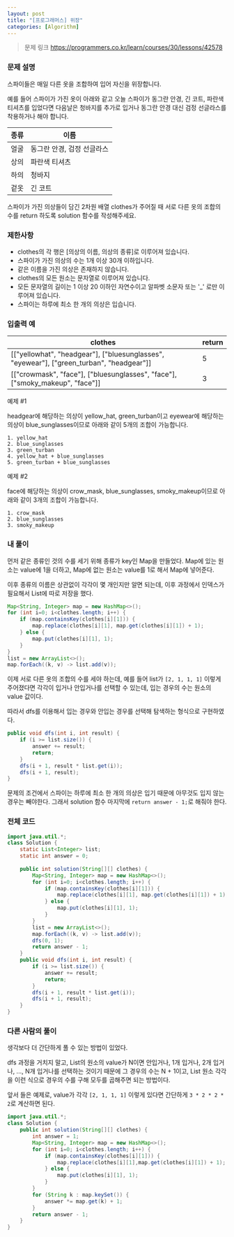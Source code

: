 ```yaml
---
layout: post
title: "[프로그래머스] 위장"
categories: [Algorithm]
---
```


> 문제 링크
> <https://programmers.co.kr/learn/courses/30/lessons/42578>

### 문제 설명

스파이들은 매일 다른 옷을 조합하여 입어 자신을 위장합니다.

예를 들어 스파이가 가진 옷이 아래와 같고 오늘 스파이가 동그란 안경, 긴 코트, 파란색 티셔츠를 입었다면 다음날은 청바지를 추가로 입거나 동그란 안경 대신 검정 선글라스를 착용하거나 해야 합니다.

|종류|이름|
|-|-|
|얼굴|동그란 안경, 검정 선글라스|
|상의|파란색 티셔츠|
|하의|청바지|
|겉옷|긴 코트|

스파이가 가진 의상들이 담긴 2차원 배열 clothes가 주어질 때 서로 다른 옷의 조합의 수를 return 하도록 solution 함수를 작성해주세요.

### 제한사항

- clothes의 각 행은 [의상의 이름, 의상의 종류]로 이루어져 있습니다.
- 스파이가 가진 의상의 수는 1개 이상 30개 이하입니다.
- 같은 이름을 가진 의상은 존재하지 않습니다.
- clothes의 모든 원소는 문자열로 이루어져 있습니다.
- 모든 문자열의 길이는 1 이상 20 이하인 자연수이고 알파벳 소문자 또는 '_' 로만 이루어져 있습니다.
- 스파이는 하루에 최소 한 개의 의상은 입습니다.

### 입출력 예

|clothes|return|
|-|-|
|[["yellowhat", "headgear"], ["bluesunglasses", "eyewear"], ["green_turban", "headgear"]]|5|
|[["crowmask", "face"], ["bluesunglasses", "face"], ["smoky_makeup", "face"]]|3|

예제 #1

headgear에 해당하는 의상이 yellow_hat, green_turban이고 eyewear에 해당하는 의상이 blue_sunglasses이므로 아래와 같이 5개의 조합이 가능합니다.

```
1. yellow_hat
2. blue_sunglasses
3. green_turban
4. yellow_hat + blue_sunglasses
5. green_turban + blue_sunglasses
```

예제 #2

face에 해당하는 의상이 crow_mask, blue_sunglasses, smoky_makeup이므로 아래와 같이 3개의 조합이 가능합니다.

```
1. crow_mask
2. blue_sunglasses
3. smoky_makeup
```

### 내 풀이

먼저 같은 종류인 것의 수를 세기 위해 종류가 key인 Map을 만들었다. Map에 있는 원소는 value에 1을 더하고, Map에 없는 원소는 value를 1로 해서 Map에 넣어준다.

이후 종류의 이름은 상관없이 각각이 몇 개인지만 알면 되는데, 이후 과정에서 인덱스가 필요해서 List에 따로 저장을 했다.

```java
Map<String, Integer> map = new HashMap<>();
for (int i=0; i<clothes.length; i++) {
    if (map.containsKey(clothes[i][1])) {
        map.replace(clothes[i][1], map.get(clothes[i][1]) + 1);
    } else {
        map.put(clothes[i][1], 1);
    }
}
list = new ArrayList<>();
map.forEach((k, v) -> list.add(v));
```

이제 서로 다른 옷의 조합의 수를 세야 하는데, 예를 들어 list가 `[2, 1, 1, 1]` 이렇게 주어졌다면 각각이 입거나 안입거나를 선택할 수 있는데, 입는 경우의 수는 원소의 value 값이다.

따라서 dfs를 이용해서 입는 경우와 안입는 경우를 선택해 탐색하는 형식으로 구현하였다.

```java
public void dfs(int i, int result) {
    if (i >= list.size()) {
        answer += result;
        return;
    }
    dfs(i + 1, result * list.get(i));
    dfs(i + 1, result);
}
```

문제의 조건에서 스파이는 하루에 최소 한 개의 의상은 입기 때문에 아무것도 입지 않는 경우는 빼야한다. 그래서 solution 함수 마지막에 `return answer - 1;`로 해줘야 한다.

### 전체 코드

```java
import java.util.*;
class Solution {
    static List<Integer> list;
    static int answer = 0;
    
    public int solution(String[][] clothes) {
        Map<String, Integer> map = new HashMap<>();
        for (int i=0; i<clothes.length; i++) {
            if (map.containsKey(clothes[i][1])) {
                map.replace(clothes[i][1], map.get(clothes[i][1]) + 1);
            } else {
                map.put(clothes[i][1], 1);
            }
        }
        list = new ArrayList<>();
        map.forEach((k, v) -> list.add(v));
        dfs(0, 1);
        return answer - 1;
    }
    public void dfs(int i, int result) {
        if (i >= list.size()) {
            answer += result;
            return;
        }
        dfs(i + 1, result * list.get(i));
        dfs(i + 1, result);
    }
}
```

### 다른 사람의 풀이

생각보다 더 간단하게 풀 수 있는 방법이 있었다. 

dfs 과정을 거치지 말고, List의 원소의 value가 N이면 안입거나, 1개 입거나, 2개 입거나, ..., N개 입거나를 선택하는 것이기 때문에 그 경우의 수는 N + 1이고, List 원소 각각을 이런 식으로 경우의 수를 구해 모두를 곱해주면 되는 방법이다.

앞서 들은 예제로, value가 각각 `[2, 1, 1, 1]` 이렇게 있다면 간단하게 `3 * 2 * 2 * 2`로 계산하면 된다.

```java
import java.util.*;
class Solution {
    public int solution(String[][] clothes) {
        int answer = 1;
        Map<String, Integer> map = new HashMap<>();
        for (int i=0; i<clothes.length; i++) {
            if (map.containsKey(clothes[i][1])) {
                map.replace(clothes[i][1],map.get(clothes[i][1]) + 1);
            } else {
                map.put(clothes[i][1], 1);
            }
        }
        for (String k : map.keySet()) {
            answer *= map.get(k) + 1;
        }
        return answer - 1;
    }
}
```